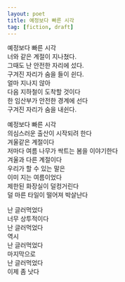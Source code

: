 ```yaml
---
layout: poet
title: 예정보다 빠른 시각
tag: [fiction, draft]
---
```

예정보다 빠른 시각  
너와 같은 계절이 지나쳤다.  
그때도 난 안전한 자리에 섰다.  
구겨진 자리가 숨을 들이 쉰다.  
얼마 지나지 않아  
다음 지하철이 도착할 것이다  
한 임산부가 안전한 경계에 선다  
구겨진 자리가 숨을 내쉰다.

예정보다 빠른 시각  
의심스러운 출산이 시작되려 한다  
겨울같은 계절이다  
저마다 여름 나무가 싹트는 봄을 이야기한다  
겨울과 다른 계절이다  
우리가 할 수 있는 말은  
이미 지는 여름이었다  
제한된 화장실이 덜컹거린다  
덜 마른 타일이 떨어져 박살난다

난 글러먹었다  
너무 상투적이다  
난 글러먹었다  
역시  
난 글러먹었다  
마지막으로  
난 글러먹었다  
이제 좀 낫다
